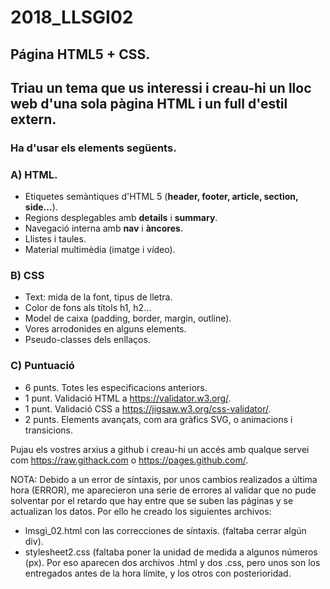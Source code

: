 # 2018_LLSGI02
## Página HTML5 + CSS.
## Triau un tema que us interessi i creau-hi un lloc web d'una sola pàgina HTML i un full d'estil extern. 

### Ha d'usar els elements següents.
### A) HTML.
- Etiquetes semàntiques d'HTML 5 (**header, footer, article, section, side...**).
- Regions desplegables amb **details** i **summary**.
- Navegació interna amb **nav** i **àncores**. 
- Llistes i taules.
- Material multimèdia (imatge i vídeo).

### B) CSS
- Text: mida de la font, tipus de lletra.
- Color de fons als títols h1, h2...
- Model de caixa (padding, border, margin, outline).
- Vores arrodonides en alguns elements.
- Pseudo-classes dels enllaços.

### C) Puntuació
- 6 punts. Totes les especificacions anteriors.
- 1 punt. Validació HTML a https://validator.w3.org/.
- 1 punt. Validació CSS a https://jigsaw.w3.org/css-validator/.
- 2 punts. Elements avançats, com ara gràfics SVG, <canvas> o animacions i transicions.

Pujau els vostres arxius a github i creau-hi un accés amb qualque servei com https://raw.githack.com o  https://pages.github.com/.


NOTA: Debido a un error de síntaxis, por unos cambios realizados a última hora (ERROR), me aparecieron una serie de errores al validar que no pude solventar por el retardo que hay entre que se suben las páginas y se actualizan los datos. Por ello he creado los siguientes archivos:
- lmsgi_02.html con las correcciones de síntaxis. (faltaba cerrar algún div).
- stylesheet2.css (faltaba poner la unidad de medida a algunos números (px).
Por eso aparecen dos archivos .html y dos .css, pero unos son los entregados antes de la hora límite, y los otros con posterioridad.
